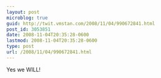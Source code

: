 ```yaml
---
layout: post
microblog: true
guid: http://twit.vmstan.com/2008/11/04/990672841.html
post_id: 3053851
date: 2008-11-04T20:35:28-0600
lastmod: 2008-11-04T20:35:28-0600
type: post
url: /2008/11/04/990672841.html
---
```

Yes we WILL!
